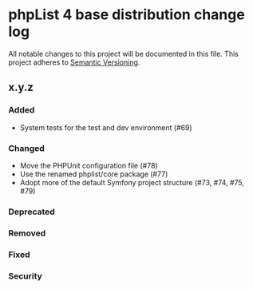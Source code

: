 # phpList 4 base distribution change log

All notable changes to this project will be documented in this file.
This project adheres to [Semantic Versioning](https://semver.org/).


## x.y.z

### Added
- System tests for the test and dev environment (#69)

### Changed
- Move the PHPUnit configuration file (#78)
- Use the renamed phplist/core package (#77)
- Adopt more of the default Symfony project structure (#73, #74, #75, #79)

### Deprecated

### Removed

### Fixed

### Security
